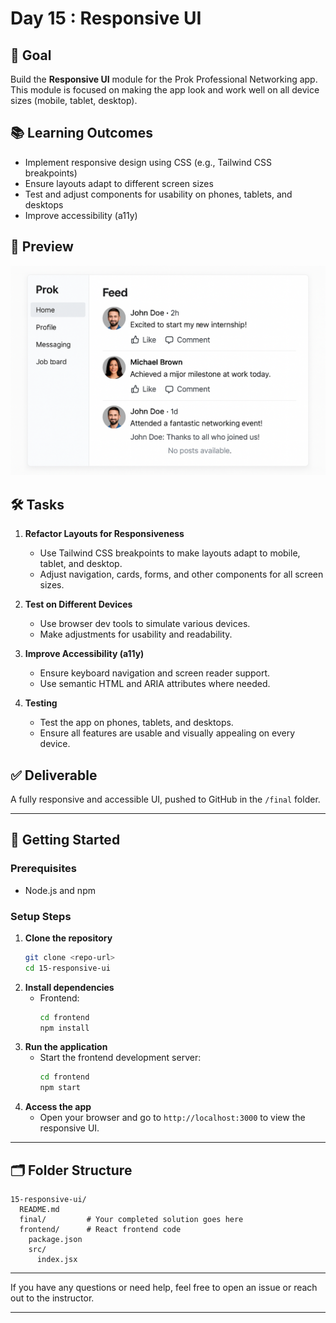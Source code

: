# Day 15 : Responsive UI

## 🎯 Goal

Build the **Responsive UI** module for the Prok Professional Networking app. This module is focused on making the app look and work well on all device sizes (mobile, tablet, desktop).

## 📚 Learning Outcomes

- Implement responsive design using CSS (e.g., Tailwind CSS breakpoints)
- Ensure layouts adapt to different screen sizes
- Test and adjust components for usability on phones, tablets, and desktops
- Improve accessibility (a11y)

## 📸 Preview

![Desktop View](./desktop-view.png)

## 🛠️ Tasks

1. **Refactor Layouts for Responsiveness**

   - Use Tailwind CSS breakpoints to make layouts adapt to mobile, tablet, and desktop.
   - Adjust navigation, cards, forms, and other components for all screen sizes.

2. **Test on Different Devices**

   - Use browser dev tools to simulate various devices.
   - Make adjustments for usability and readability.

3. **Improve Accessibility (a11y)**

   - Ensure keyboard navigation and screen reader support.
   - Use semantic HTML and ARIA attributes where needed.

4. **Testing**
   - Test the app on phones, tablets, and desktops.
   - Ensure all features are usable and visually appealing on every device.

## ✅ Deliverable

A fully responsive and accessible UI, pushed to GitHub in the `/final` folder.

---

## 🚀 Getting Started

### Prerequisites

- Node.js and npm

### Setup Steps

1. **Clone the repository**
   ```bash
   git clone <repo-url>
   cd 15-responsive-ui
   ```
2. **Install dependencies**
   - Frontend:
     ```bash
     cd frontend
     npm install
     ```
3. **Run the application**
   - Start the frontend development server:
     ```bash
     cd frontend
     npm start
     ```
4. **Access the app**
   - Open your browser and go to `http://localhost:3000` to view the responsive UI.

---

## 🗂️ Folder Structure

```
15-responsive-ui/
  README.md
  final/         # Your completed solution goes here
  frontend/      # React frontend code
    package.json
    src/
      index.jsx
```

---

If you have any questions or need help, feel free to open an issue or reach out to the instructor.

---
